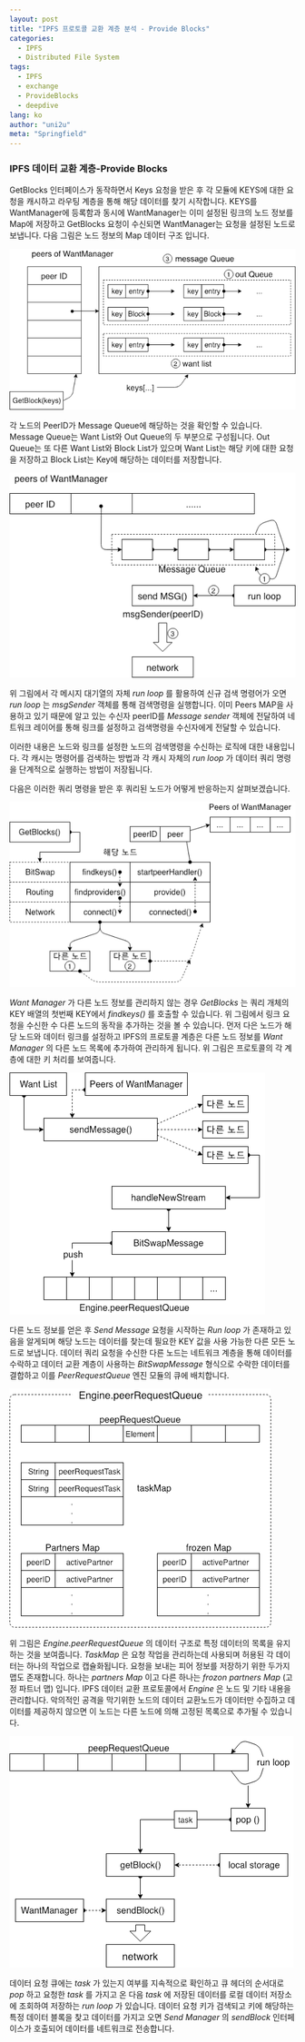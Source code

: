 ```yaml
---
layout: post
title: "IPFS 프로토콜 교환 계층 분석 - Provide Blocks"
categories:
  - IPFS
  - Distributed File System
tags:
  - IPFS
  - exchange
  - ProvideBlocks
  - deepdive
lang: ko
author: "uni2u"
meta: "Springfield"
---
```


### IPFS 데이터 교환 계층-Provide Blocks

GetBlocks 인터페이스가 동작하면서 Keys 요청을 받은 후 각 모듈에 KEYS에 대한 요청을 캐시하고 라우팅 계층을 통해 해당 데이터를 찾기 시작합니다. KEYS를 WantManager에 등록함과 동시에 WantManager는 이미 설정된 링크의 노드 정보를 Map에 저장하고 GetBlocks 요청이 수신되면 WantManager는 요청을 설정된 노드로 보냅니다. 다음 그림은 노드 정보의 Map 데이터 구조 입니다.

![노드의 Map 데이터 구조](/images/provide_blocks01.png)

각 노드의 PeerID가 Message Queue에 해당하는 것을 확인할 수 있습니다. Message Queue는 Want List와 Out Queue의 두 부분으로 구성됩니다. Out Queue는 또 다른 Want List와 Block List가 있으며 Want List는 해당 키에 대한 요청을 저장하고 Block List는 Key에 해당하는 데이터를 저장합니다.

![검색요청 메시지 대기열 구조](/images/provide_blocks02.png)

위 그림에서 각 메시지 대기열의 자체 _run loop_ 를 활용하여 신규 검색 명령어가 오면 _run loop_ 는  _msgSender_ 객체를 통해 검색명령을 실행합니다. 이미 Peers MAP을 사용하고 있기 때문에 알고 있는 수신자 peerID를 _Message sender_ 객체에 전달하여 네트워크 레이어를 통해 링크를 설정하고 검색명령을 수신자에게 전달할 수 있습니다.


이러한 내용은 노드와 링크를 설정한 노드의 검색명령을 수신하는 로직에 대한 내용입니다. 각 캐시는 명령어를 검색하는 방법과 각 캐시 자체의 _run loop_ 가 데이터 쿼리 명령을 단계적으로 실행하는 방법이 저장됩니다.


다음은 이러한 쿼리 명령을 받은 후 쿼리된 노드가 어떻게 반응하는지 살펴보겠습니다.

![프로토콜 각 계층에 대한 키 처리 기능](/images/provide_blocks03.png)

_Want Manager_ 가 다른 노드 정보를 관리하지 않는 경우 _GetBlocks_ 는 쿼리 개체의 KEY 배열의 첫번째 KEY에서 _findkeys()_ 를 호출할 수 있습니다. 위 그림에서 링크 요청을 수신한 수 다른 노드의 동작을 추가하는 것을 볼 수 있습니다. 먼저 다은 노드가 해당 노드와 데이터 링크를 설정하고 IPFS의 프로토콜 계층은 다른 노드 정보를 _Want Manager_ 의 다른 노드 목록에 추가하여 관리하게 됩니다. 위 그림은 프로토콜의 각 계층에 대한 키 처리를 보여줍니다.

![쿼리 명령을 받은 후 쿼리된 노드의 동작](/images/provide_blocks04.png)

다른 노드 정보를 얻은 후 _Send Message_ 요청을 시작하는 _Run loop_ 가 존재하고 있음을 알게되며 해당 노드는 데이터를 찾는데 필요한 KEY 값을 사용 가능한 다른 모든 노드로 보냅니다. 데이터 쿼리 요청을 수신한 다른 노드는 네트워크 계층을 통해 데이터를 수락하고 데이터 교환 계층이 사용하는 _BitSwapMessage_ 형식으로 수락한 데이터를 결합하고 이를 _PeerRequestQueue_ 엔진 모듈의 큐에 배치합니다.

![PeerRequestEngine 데이터 구조](/images/provide_blocks05.png)

위 그림은 _Engine.peerRequestQueue_ 의 데이터 구조로 특정 데이터의 목록을 유지하는 것을 보여줍니다. _TaskMap_ 은 요청 작업을 관리하는데 사용되며 허용된 각 데이터는 하나의 작업으로 캡슐화됩니다. 요청을 보내는 피어 정보를 저장하기 위한 두가지 맵도 존재합니다. 하나는 _partners Map_ 이고 다른 하나는 _frozon partners Map_ (고정 파트너 맵) 입니다. IPFS 데이터 교환 프로토콜에서 _Engine_ 은 노드 및 기타 내용을 관리합니다. 악의적인 공격을 막기위한 노드의 데이터 교환노드가 데이터만 수집하고 데이터를 제공하지 않으면 이 노드는 다른 노드에 의해 고정된 목록으로 추가될 수 있습니다.

![작업 여부를 지속적으로 확인하고 처리하는 동작 구조](/images/provide_blocks06.png)

데이터 요청 큐에는 _task_ 가 있는지 여부를 지속적으로 확인하고 큐 헤더의 순서대로 _pop_ 하고 요청한 _task_ 를 가지고 온 다음 _task_ 에 저장된 데이터를 로컬 데이터 저장소에 조회하여 저장하는 _run loop_ 가 있습니다. 데이터 요청 키가 검색되고 키에 해당하는 특정 데이터 블록을 찾고 데이터를 가지고 오면  _Send Manager_ 의 _sendBlock_ 인터페이스가 호출되어 데이터를 네트워크로 전송합니다.
